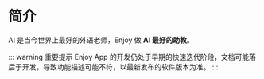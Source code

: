 # 简介

AI 是当今世界上最好的外语老师，Enjoy 做 **AI 最好的助教**。

::: warning 重要提示
Enjoy App 的开发仍处于早期的快速迭代阶段，文档可能落后于开发，导致功能描述可能不符，以最新发布的软件版本为准。
:::
